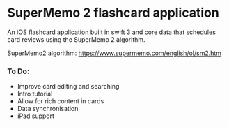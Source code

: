 # SuperMemo 2 flashcard application
An iOS flashcard application built in swift 3 and core data that schedules card reviews using the SuperMemo 2 algorithm.

SuperMemo2 algorithm: https://www.supermemo.com/english/ol/sm2.htm

### To Do:
- Improve card editing and searching
- Intro tutorial
- Allow for rich content in cards
- Data synchronisation
- iPad support
